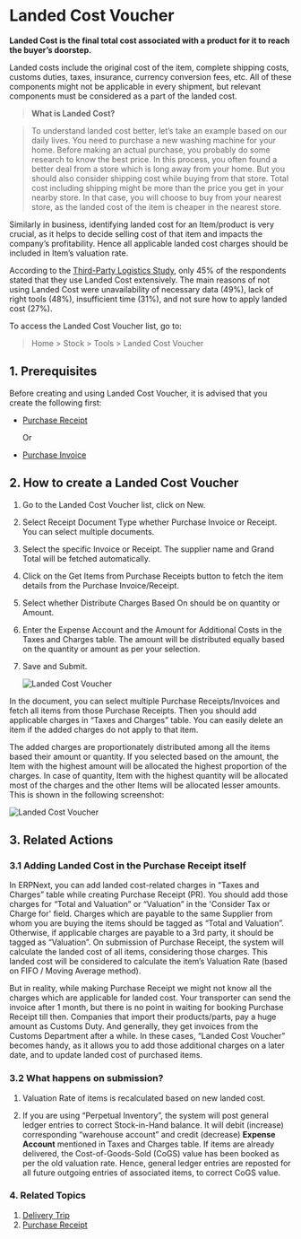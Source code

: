 <!-- add-breadcrumbs -->
# Landed Cost Voucher

**Landed Cost is the final total cost associated with a product for it to reach the buyer’s doorstep.**

Landed costs include the original cost of the item, complete shipping costs, customs duties, taxes, insurance, currency conversion fees, etc. All of these components might not be applicable in every shipment, but relevant components must be considered as a part of the landed cost.

> **What is Landed Cost?**

> To understand landed cost better, let’s take an example based on our daily lives. You need to purchase a new washing machine for your home. Before making an actual purchase, you probably do some research to know the best price. In this process, you often found a better deal from a store which is long away from your home. But you should also consider shipping cost while buying from that store. Total cost including shipping might be more than the price you get in your nearby store. In that case, you will choose to buy from your nearest store, as the landed cost of the item is cheaper in the nearest store.

Similarly in business, identifying landed cost for an Item/product is very crucial, as it helps to decide selling cost of that item and impacts the company’s profitability. Hence all applicable landed cost charges should be included in Item’s valuation rate.

According to the [Third-Party Logistics Study](http://www.3plstudy.com/), only 45% of the respondents stated that they use Landed Cost extensively. The main reasons of not using Landed Cost were unavailability of necessary data (49%), lack of right tools (48%), insufficient time (31%), and not sure how to apply landed cost (27%).

To access the Landed Cost Voucher list, go to:
> Home > Stock > Tools > Landed Cost Voucher

## 1. Prerequisites
Before creating and using Landed Cost Voucher, it is advised that you create the following first:

* [Purchase Receipt](/docs/v12/user/manual/en/stock/purchase-receipt)

    Or

* [Purchase Invoice](/docs/v12/user/manual/en/accounts/purchase-invoice)


## 2. How to create a Landed Cost Voucher

1. Go to the Landed Cost Voucher list, click on New.
1. Select Receipt Document Type whether Purchase Invoice or Receipt. You can select multiple documents.
1. Select the specific Invoice or Receipt. The supplier name and Grand Total will be fetched automatically.
1. Click on the Get Items from Purchase Receipts button to fetch the item details from the Purchase Invoice/Receipt.
1. Select whether Distribute Charges Based On should be on quantity or Amount.
1. Enter the Expense Account and the Amount for Additional Costs in the Taxes and Charges table. The amount will be distributed equally based on the quantity or amount as per your selection.
1. Save and Submit.

    <img class="screenshot" alt="Landed Cost Voucher" src="{{docs_base_url}}/v12/assets/img/stock/landed-cost-voucher.png">


In the document, you can select multiple Purchase Receipts/Invoices and fetch all items from those Purchase Receipts. Then you should add applicable charges in “Taxes and Charges” table. You can easily delete an item if the added charges do not apply to that item.

The added charges are proportionately distributed among all the items based their amount or quantity. If you selected based on the amount, the Item with the highest amount will be allocated the highest proportion of the charges. In case of quantity, Item with the highest quantity will be allocated most of the charges and the other Items will be allocated lesser amounts. This is shown in the following screenshot:

<img class="screenshot" alt="Landed Cost Voucher" src="{{docs_base_url}}/v12/assets/img/stock/landed-cost-distribution.png">

## 3. Related Actions
### 3.1 Adding Landed Cost in the Purchase Receipt itself

In ERPNext, you can add landed cost-related charges in “Taxes and Charges” table while creating Purchase Receipt (PR). You should add those charges for “Total and Valuation” or “Valuation” in the 'Consider Tax or Charge for' field. Charges which are payable to the same Supplier from whom you are buying the items should be tagged as “Total and Valuation”. Otherwise, if applicable charges are payable to a 3rd party, it should be tagged as “Valuation”. On submission of Purchase Receipt, the system will calculate the landed cost of all items, considering those charges. This landed cost will be considered to calculate the item’s Valuation Rate (based on FIFO / Moving Average method).

But in reality, while making Purchase Receipt we might not know all the charges which are applicable for landed cost. Your transporter can send the invoice after 1 month, but there is no point in waiting for booking Purchase Receipt till then. Companies that import their products/parts, pay a huge amount as Customs Duty. And generally, they get invoices from the Customs Department after a while. In these cases, “Landed Cost Voucher” becomes handy, as it allows you to add those additional charges on a later date, and to update landed cost of purchased items.

### 3.2 What happens on submission?

1. Valuation Rate of items is recalculated based on new landed cost.

3. If you are using “Perpetual Inventory”, the system will post general ledger entries to correct Stock-in-Hand balance. It will debit (increase) corresponding “warehouse account” and credit (decrease) **Expense Account** mentioned in Taxes and Charges table. If items are already delivered, the Cost-of-Goods-Sold (CoGS) value has been booked as per the old valuation rate. Hence, general ledger entries are reposted for all future outgoing entries of associated items, to correct CoGS value.

### 4. Related Topics
1. [Delivery Trip](/docs/v12/user/manual/en/stock/delivery-trip)
1. [Purchase Receipt](/docs/v12/user/manual/en/stock/purchase-receipt)
